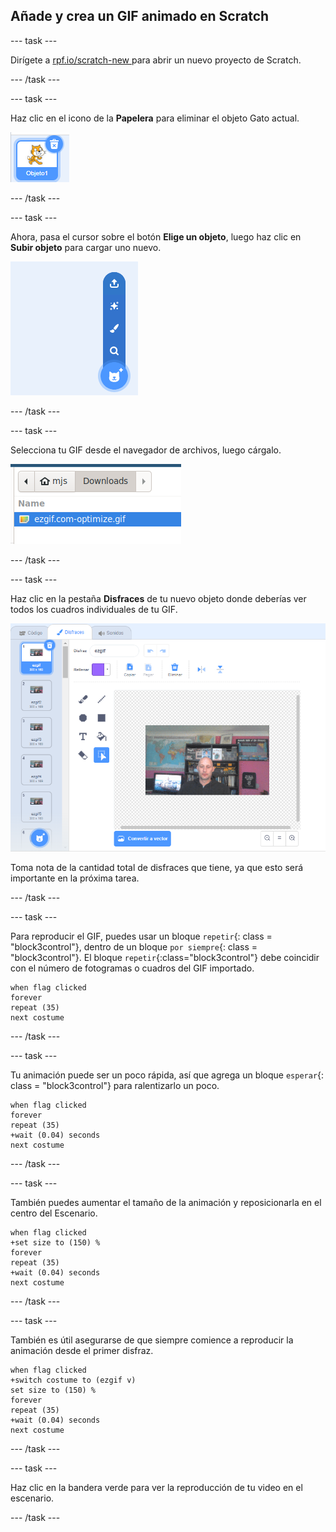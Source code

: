 ## Añade y crea un GIF animado en Scratch

--- task ---

Dirígete a [rpf.io/scratch-new ](https://rpf.io/scratch-new) para abrir un nuevo proyecto de Scratch.

--- /task ---

--- task ---

Haz clic en el icono de la **Papelera** para eliminar el objeto Gato actual.

![imagen que muestra el objeto gato con icono de papelera](images/delete-sprite.png)

--- /task ---

--- task ---

Ahora, pasa el cursor sobre el botón **Elige un objeto**, luego haz clic en **Subir objeto** para cargar uno nuevo.

![imagen que muestra la opción de elegir un menú de objetos con cargar un objeto seleccionado](images/upload-sprite.png)

--- /task ---

--- task ---

Selecciona tu GIF desde el navegador de archivos, luego cárgalo.

![imagen que muestra la selección de GIF en el navegador de archivos](images/select-gif.png)

--- /task ---

--- task ---

Haz clic en la pestaña **Disfraces** de tu nuevo objeto donde deberías ver todos los cuadros individuales de tu GIF.

![imagen que muestra el GIF convertido en disfraces individuales dentro de Scratch](images/gif-costumes.png)

Toma nota de la cantidad total de disfraces que tiene, ya que esto será importante en la próxima tarea.

--- /task ---

--- task ---

Para reproducir el GIF, puedes usar un bloque `repetir`{: class = "block3control"}, dentro de un bloque `por siempre`{: class = "block3control"}. El bloque `repetir`{:class="block3control"} debe coincidir con el número de fotogramas o cuadros del GIF importado.

```blocks3
when flag clicked
forever
repeat (35)
next costume
```
--- /task ---

--- task ---

Tu animación puede ser un poco rápida, así que agrega un bloque `esperar`{: class = "block3control"} para ralentizarlo un poco.


```blocks3
when flag clicked
forever
repeat (35)
+wait (0.04) seconds
next costume
```

--- /task ---

--- task ---

También puedes aumentar el tamaño de la animación y reposicionarla en el centro del Escenario.

```blocks3
when flag clicked
+set size to (150) %
forever
repeat (35)
+wait (0.04) seconds
next costume
```

--- /task ---

--- task ---

También es útil asegurarse de que siempre comience a reproducir la animación desde el primer disfraz.

```blocks3
when flag clicked
+switch costume to (ezgif v)
set size to (150) %
forever
repeat (35)
+wait (0.04) seconds
next costume
```

--- /task ---


--- task ---

Haz clic en la bandera verde para ver la reproducción de tu video en el escenario.

--- /task ---





